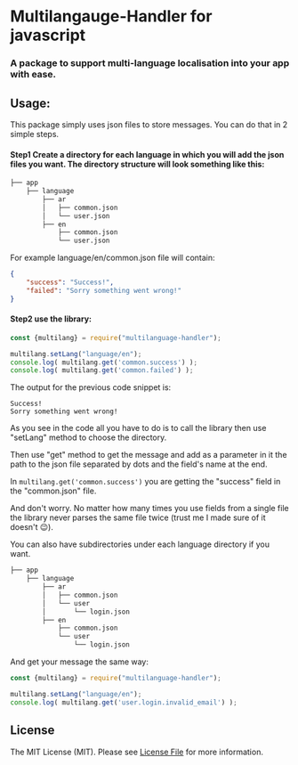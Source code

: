# Multilangauge-Handler for javascript
### A package to support multi-language localisation into your app with ease.

## Usage:
This package simply uses json files to store messages. You can do that in 2 simple steps.

#### Step1 Create a directory for each language in which you will add the json files you want. The directory structure will look something like this:

```bash
├── app
    ├── language
        ├── ar
        │   ├── common.json
        │   └── user.json
        ├── en
            ├── common.json
            └── user.json
```

For example language/en/common.json file will contain:

```json
{
    "success": "Success!",
    "failed": "Sorry something went wrong!"
}
```

#### Step2 use the library:
```javascript
const {multilang} = require("multilanguage-handler");

multilang.setLang("language/en");
console.log( multilang.get('common.success') );
console.log( multilang.get('common.failed') );
```

The output for the previous code snippet is:
```
Success!
Sorry something went wrong!
```

As you see in the code all you have to do is to call the library then use "setLang" method to choose the directory.

Then use "get" method to get the message and add as a parameter in it the path to the json file separated by dots and the field's name at the end.

In ``` multilang.get('common.success') ``` you are getting the "success" field in the "common.json" file.

And don't worry. No matter how many times you use fields from a single file the library never parses the same file twice (trust me I made sure of it doesn't 😉).

You can also have subdirectories under each language directory if you want.

```bash
├── app
    ├── language
        ├── ar
        │   ├── common.json
        │   └── user
        │       └── login.json
        ├── en
            ├── common.json
            └── user
                └── login.json
```

And get your message the same way:

```javascript
const {multilang} = require("multilanguage-handler");

multilang.setLang("language/en");
console.log( multilang.get('user.login.invalid_email') );
```

## License

The MIT License (MIT). Please see [License File](LICENSE.md) for more information.
